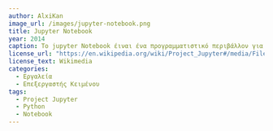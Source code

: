 ```yaml
---
author: AlxiKan
image_url: /images/jupyter-notebook.png
title: Jupyter Notebook
year: 2014 
caption: Το jupyter Notebook έιναι ένα προγραμματιστικό περιβάλλον για python σε μορφή notebook που διευκολύνει τη συγγραφή python για επιστήμη δεδομένων, μηχανική μάθηση και τεχνιτή νοημοσύνη.  
license_url: "https://en.wikipedia.org/wiki/Project_Jupyter#/media/File:Paws_notebook_showing_how_to_load_wikidata_item_dictionary.png" 
license_text: Wikimedia 
categories:
  - Εργαλεία
  - Επεξεργαστής Κειμένου
tags:
  - Project Jupyter
  - Python
  - Notebook 
---
```

